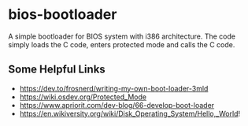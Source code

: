 # bios-bootloader

A simple bootloader for BIOS system with i386 architecture.
The code simply loads the C code, enters protected mode and calls the C code.

## Some Helpful Links

- https://dev.to/frosnerd/writing-my-own-boot-loader-3mld
- https://wiki.osdev.org/Protected_Mode
- https://www.apriorit.com/dev-blog/66-develop-boot-loader
- https://en.wikiversity.org/wiki/Disk_Operating_System/Hello,_World!

